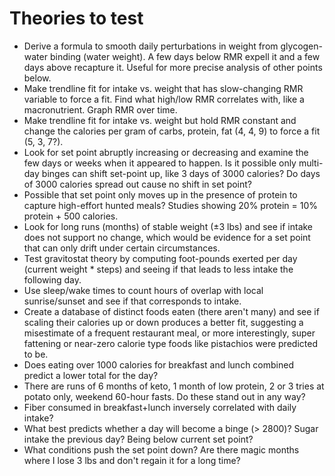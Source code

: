 # Theories to test

* Derive a formula to smooth daily perturbations in weight from glycogen-water binding (water weight). A few days below RMR expell it and a few days above recapture it. Useful for more precise analysis of other points below.
* Make trendline fit for intake vs. weight that has slow-changing RMR variable to force a fit. Find what high/low RMR correlates with, like a macronutrient. Graph RMR over time.
* Make trendline fit for intake vs. weight but hold RMR constant and change the calories per gram of carbs, protein, fat (4, 4, 9) to force a fit (5, 3, 7?).
* Look for set point abruptly increasing or decreasing and examine the few days or weeks when it appeared to happen. Is it possible only multi-day binges can shift set-point up, like 3 days of 3000 calories? Do days of 3000 calories spread out cause no shift in set point?
* Possible that set point only moves up in the presence of protein to capture high-effort hunted meals? Studies showing 20% protein = 10% protein + 500 calories.
* Look for long runs (months) of stable weight (±3 lbs) and see if intake does not support no change, which would be evidence for a set point that can only drift under certain circumstances.
* Test gravitostat theory by computing foot-pounds exerted per day (current weight * steps) and seeing if that leads to less intake the following day.
* Use sleep/wake times to count hours of overlap with local sunrise/sunset and see if that corresponds to intake.
* Create a database of distinct foods eaten (there aren't many) and see if scaling their calories up or down produces a better fit, suggesting a misestimate of a frequent restaurant meal, or more interestingly, super fattening or near-zero calorie type foods like pistachios were predicted to be.
* Does eating over 1000 calories for breakfast and lunch combined predict a lower total for the day?
* There are runs of 6 months of keto, 1 month of low protein, 2 or 3 tries at potato only, weekend 60-hour fasts. Do these stand out in any way?
* Fiber consumed in breakfast+lunch inversely correlated with daily intake?
* What best predicts whether a day will become a binge (> 2800)? Sugar intake the previous day? Being below current set point?
* What conditions push the set point down? Are there magic months where I lose 3 lbs and don't regain it for a long time?

